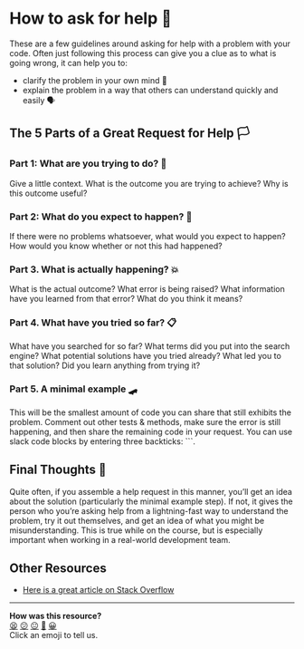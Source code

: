 # How to ask for help 🙏

These are a few guidelines around asking for help with a problem with your code. Often just following this process can give you a clue as to what is going wrong, it can help you to:
  * clarify the problem in your own mind 🧠
  * explain the problem in a way that others can understand quickly and easily 🗣️

## The 5 Parts of a Great Request for Help 🏳️

### Part 1: What are you trying to do? 🤔

Give a little context. What is the outcome you are trying to achieve? Why is this outcome useful?

### Part 2:  What do you expect to happen? 🚀

If there were no problems whatsoever, what would you expect to happen? How would you know whether or not this had happened?

### Part 3. What is actually happening? 💥

What is the actual outcome? What error is being raised? What information have you learned from that error? What do you think it means?

### Part 4. What have you tried so far? 📋

What have you searched for so far? What terms did you put into the search engine? What potential solutions have you tried already? What led you to that solution? Did you learn anything from trying it?

### Part 5. A minimal example 🛹

This will be the smallest amount of code you can share that still exhibits the problem. Comment out other tests & methods, make sure the error is still happening, and then share the remaining code in your request. You can use slack code blocks by entering three backticks: ```.

## Final Thoughts 💬

Quite often, if you assemble a help request in this manner, you’ll get an idea about the solution (particularly the minimal example step). If not, it gives the person who you’re asking help from a lightning-fast way to understand the problem, try it out themselves, and get an idea of what you might be misunderstanding. This is true while on the course, but is especially important when working in a real-world development team.

## Other Resources

* [Here is a great article on Stack Overflow](https://stackoverflow.com/help/how-to-ask)

<!-- BEGIN GENERATED SECTION DO NOT EDIT -->

---

**How was this resource?**  
[😫](https://airtable.com/shrUJ3t7KLMqVRFKR?prefill_Repository=makersacademy%2Fpython_foundations&prefill_File=pills%2Fasking_better_questions.md&prefill_Sentiment=😫) [😕](https://airtable.com/shrUJ3t7KLMqVRFKR?prefill_Repository=makersacademy%2Fpython_foundations&prefill_File=pills%2Fasking_better_questions.md&prefill_Sentiment=😕) [😐](https://airtable.com/shrUJ3t7KLMqVRFKR?prefill_Repository=makersacademy%2Fpython_foundations&prefill_File=pills%2Fasking_better_questions.md&prefill_Sentiment=😐) [🙂](https://airtable.com/shrUJ3t7KLMqVRFKR?prefill_Repository=makersacademy%2Fpython_foundations&prefill_File=pills%2Fasking_better_questions.md&prefill_Sentiment=🙂) [😀](https://airtable.com/shrUJ3t7KLMqVRFKR?prefill_Repository=makersacademy%2Fpython_foundations&prefill_File=pills%2Fasking_better_questions.md&prefill_Sentiment=😀)  
Click an emoji to tell us.

<!-- END GENERATED SECTION DO NOT EDIT -->
